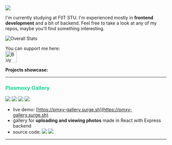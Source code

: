 <img src="https://images.unsplash.com/photo-1536560035542-1326fab3a507" style="object-fit: cover;">

I'm currently studying at FIIT STU. I'm experienced mostly in **frontend development** and a bit of backend.
Feel free to take a look at any of my repos, maybe you'll find something interesting.

![Overall Stats](https://github-readme-stats.vercel.app/api?username=Plasmoxy&count_private=true&show_icons=true&hide=contribs)

You can support me here:<br>
<a href='https://ko-fi.com/O5O148PL3' target='_blank'><img height='36' style='border:0px;height:36px;' src='https://cdn.ko-fi.com/cdn/kofi2.png?v=2' border='0' alt='Buy Me a Coffee at ko-fi.com' /></a>



**Projects showcase:**

<hr/>

<h3 style="color: #13d698;">Plasmoxy Gallery</h3>

![](https://shields.io/badge/-React-blueviolet)
![](https://shields.io/badge/-TypeScript-blue)
![](https://shields.io/badge/-SASS-ff69b4) ![](https://shields.io/badge/-Node.js-yellow) 
- live demo: [https://pmxy-gallery.surge.sh](https://pmxy-gallery.surge.sh)
- gallery for **uploading and viewing photos** made in React with Express backend
- source code: [<img src="https://shields.io/badge/-Frontend-purple">](https://github.com/Plasmoxy/pmxy-gallery) [<img src="https://shields.io/badge/-Backend-grey">](https://github.com/Plasmoxy/pmxy-gallery-backend)

<hr/>


